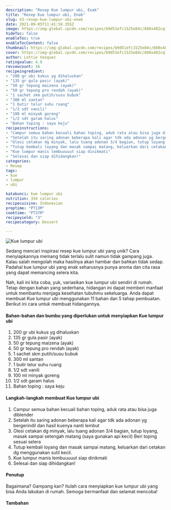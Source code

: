 ```yaml
---
description: "Resep Kue lumpur ubi, Enak"
title: "Resep Kue lumpur ubi, Enak"
slug: 43-resep-kue-lumpur-ubi-enak
date: 2021-09-05T11:41:59.355Z
image: https://img-global.cpcdn.com/recipes/b9d51efc1525e84c/680x482cq70/kue-lumpur-ubi-foto-resep-utama.jpg
hideToc: false
enableToc: true
enableTocContent: false
thumbnail: https://img-global.cpcdn.com/recipes/b9d51efc1525e84c/680x482cq70/kue-lumpur-ubi-foto-resep-utama.jpg
cover: https://img-global.cpcdn.com/recipes/b9d51efc1525e84c/680x482cq70/kue-lumpur-ubi-foto-resep-utama.jpg
author: Lottie Vasquez
ratingvalue: 4.9
reviewcount: 16
recipeingredient:
- "200 gr ubi kukus yg dihaluskan"
- "135 gr gula pasir (ayak)"
- "50 gr tepung maizena (ayak)"
- "50 gr tepung pro rendah (ayak)"
- "1 sachet skm putih/susu bubuk"
- "300 ml santan"
- "1 butir telur suhu ruang"
- "1/2 sdt vanili"
- "100 ml minyak goreng"
- "1/2 sdt garam halus"
- "Bahan toping : saya keju"
recipeinstructions:
- "Campur semua bahan kecuali bahan toping, aduk rata atau bisa juga diblender"
- "Setelah itu saring adonan beberapa kali agar tdk ada adonan yg bergerindil dan hasil kuenya nanti lembut"
- "Olesi cetakan dg minyak, lalu tuang adonan 3/4 bagian, tutup loyang, masak sampai setengah matang (saya gunakan api kecil) Beri toping sesuai selera"
- "Tutup kembali loyang dan masak sampai matang, keluarkan dari cetakan dg menggunakan sutil kecil."
- "Kue lumpur manis lembuuuuut siap dinikmati"
- "Selesai dan siap dihidangkan!"
categories:
- Resep
tags:
- kue
- lumpur
- ubi

katakunci: kue lumpur ubi 
nutrition: 354 calories
recipecuisine: Indonesian
preptime: "PT13M"
cooktime: "PT37M"
recipeyield: "3"
recipecategory: Dessert

---
```



![Kue lumpur ubi](https://img-global.cpcdn.com/recipes/b9d51efc1525e84c/680x482cq70/kue-lumpur-ubi-foto-resep-utama.jpg)

Sedang mencari inspirasi resep kue lumpur ubi yang unik? Cara menyiapkannya memang tidak terlalu sulit namun tidak gampang juga. Kalau salah mengolah maka hasilnya akan hambar dan bahkan tidak sedap. Padahal kue lumpur ubi yang enak seharusnya punya aroma dan cita rasa yang dapat memancing selera kita.




Nah, kali ini kita coba, yuk, variasikan kue lumpur ubi sendiri di rumah. Tetap dengan bahan yang sederhana, hidangan ini dapat memberi manfaat untuk membantu menjaga kesehatan tubuhmu sekeluarga. Anda dapat membuat Kue lumpur ubi menggunakan 11 bahan dan 5 tahap pembuatan. Berikut ini cara untuk membuat hidangannya.

<!--inarticleads1-->

#### Bahan-bahan dan bumbu yang diperlukan untuk menyiapkan Kue lumpur ubi

1. 200 gr ubi kukus yg dihaluskan
1. 135 gr gula pasir (ayak)
1. 50 gr tepung maizena (ayak)
1. 50 gr tepung pro rendah (ayak)
1. 1 sachet skm putih/susu bubuk
1. 300 ml santan
1. 1 butir telur suhu ruang
1. 1/2 sdt vanili
1. 100 ml minyak goreng
1. 1/2 sdt garam halus
1. Bahan toping : saya keju

<!--inarticleads2-->

#### Langkah-langkah membuat Kue lumpur ubi

1. Campur semua bahan kecuali bahan toping, aduk rata atau bisa juga diblender
1. Setelah itu saring adonan beberapa kali agar tdk ada adonan yg bergerindil dan hasil kuenya nanti lembut
1. Olesi cetakan dg minyak, lalu tuang adonan 3/4 bagian, tutup loyang, masak sampai setengah matang (saya gunakan api kecil) Beri toping sesuai selera
1. Tutup kembali loyang dan masak sampai matang, keluarkan dari cetakan dg menggunakan sutil kecil.
1. Kue lumpur manis lembuuuuut siap dinikmati
1. Selesai dan siap dihidangkan!

#### Penutup

Bagaimana? Gampang kan? Itulah cara menyiapkan kue lumpur ubi yang bisa Anda lakukan di rumah. Semoga bermanfaat dan selamat mencoba!

#### Tambahan



